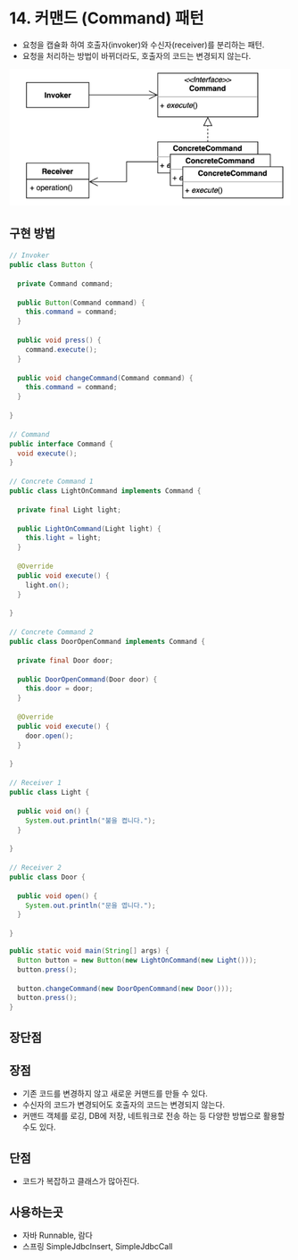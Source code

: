 # 14. 커맨드 (Command) 패턴

- 요청을 캡슐화 하여 호출자(invoker)와 수신자(receiver)를 분리하는 패턴.
- 요청을 처리하는 방법이 바뀌더라도, 호출자의 코드는 변경되지 않는다.

![14.png](../images/14.png)

## 구현 방법

```java
// Invoker
public class Button {
  
  private Command command;
  
  public Button(Command command) {
    this.command = command;
  }
  
  public void press() {
    command.execute();
  }

  public void changeCommand(Command command) {
    this.command = command;
  }
  
}

// Command
public interface Command {
  void execute();
}

// Concrete Command 1
public class LightOnCommand implements Command {

  private final Light light;

  public LightOnCommand(Light light) {
    this.light = light;
  }

  @Override
  public void execute() {
    light.on();
  }

}

// Concrete Command 2
public class DoorOpenCommand implements Command {

  private final Door door;

  public DoorOpenCommand(Door door) {
    this.door = door;
  }

  @Override
  public void execute() {
    door.open();
  }

}

// Receiver 1
public class Light {

  public void on() {
    System.out.println("불을 켭니다.");
  }

}

// Receiver 2
public class Door {

  public void open() {
    System.out.println("문을 엽니다.");
  }

}
```

```java
public static void main(String[] args) { 
  Button button = new Button(new LightOnCommand(new Light()));
  button.press();
  
  button.changeCommand(new DoorOpenCommand(new Door()));
  button.press();
}
```

## 장단점

## 장점
- 기존 코드를 변경하지 않고 새로운 커맨드를 만들 수 있다.
- 수신자의 코드가 변경되어도 호출자의 코드는 변경되지 않는다.
- 커맨드 객체를 로깅, DB에 저장, 네트워크로 전송 하는 등 다양한 방법으로 활용할 수도 있다.

## 단점

- 코드가 복잡하고 클래스가 많아진다.

## 사용하는곳

- 자바 Runnable, 람다
- 스프링 SimpleJdbcInsert, SimpleJdbcCall
